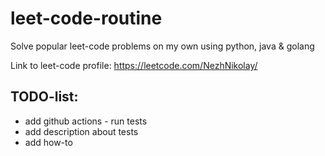 # leet-code-routine
Solve popular leet-code problems on my own using python, java & golang

Link to leet-code profile: https://leetcode.com/NezhNikolay/

## TODO-list:
* add github actions - run tests
* add description about tests
* add how-to
